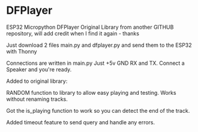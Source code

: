 # DFPlayer
ESP32 Micropython DFPlayer
Original Library from another GITHUB repository, will add credit when I find it again - thanks

Just download 2 files main.py and dfplayer.py and send them to the ESP32 with Thonny

Connections are written in main.py Just +5v GND RX and TX. Connect a Speaker and you're ready.

Added to original library:

RANDOM function to library to allow easy playing and testing. Works without renaming tracks.

Got the is_playing function to work so you can detect the end of the track.

Added timeout feature to send query and handle any errors.
